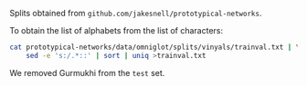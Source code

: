 Splits obtained from `github.com/jakesnell/prototypical-networks`.

To obtain the list of alphabets from the list of characters:

```bash
cat prototypical-networks/data/omniglot/splits/vinyals/trainval.txt | \
    sed -e 's:/.*::' | sort | uniq >trainval.txt
```

We removed Gurmukhi from the `test` set.
